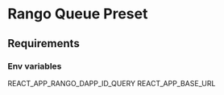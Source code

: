 # Rango Queue Preset

## Requirements

### Env variables

REACT_APP_RANGO_DAPP_ID_QUERY
REACT_APP_BASE_URL

